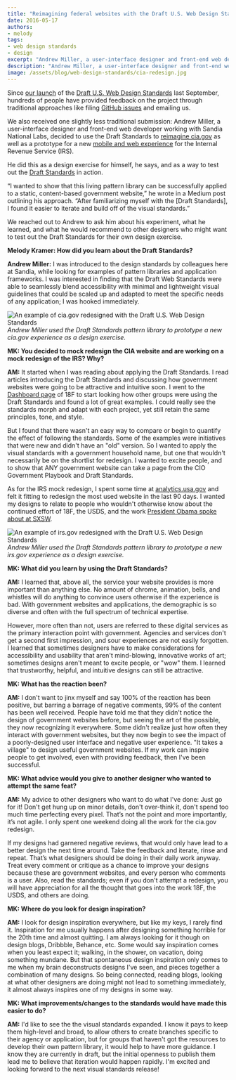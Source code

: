 ```yaml
---
title: "Reimagining federal websites with the Draft U.S. Web Design Standards"
date: 2016-05-17
authors:
- melody
tags:
- web design standards
- design
excerpt: "Andrew Miller, a user-interface designer and front-end web developer working with Sandia National Labs, decided to use the Draft U.S. Web Design Standards to reimagine cia.gov as well as a prototype for a new mobile and web experience for the Internal Revenue Service (IRS)."
description: "Andrew Miller, a user-interface designer and front-end web developer working with Sandia National Labs, decided to use the Draft U.S. Web Design Standards to reimagine cia.gov as well as a prototype for a new mobile and web experience for the Internal Revenue Service (IRS)."
image: /assets/blog/web-design-standards/cia-redesign.jpg
---
```


Since [our
launch](https://18f.gsa.gov/2015/09/28/web-design-standards/) of the
[Draft U.S. Web Design
Standards](https://playbook.cio.gov/designstandards/) last September,
hundreds of people have provided feedback on the project through
traditional approaches like filing [GitHub
issues](https://github.com/18F/web-design-standards/issues) and
emailing us.

We also received one slightly less traditional submission: Andrew
Miller, a user-interface designer and
front-end web developer working with Sandia National Labs, decided to
use the Draft Standards to [reimagine
cia.gov](https://medium.com/organizer-sandbox/let-s-redesign-the-u-s-government-cia-gov-efe2070c8146#.7x1cex4k0)
as well as a prototype for a new [mobile and web
experience](https://medium.com/@iamandrewmiller/where-s-my-tax-refund-redesigning-irs-gov-53fd2dccb3fc#.1nq2jvy47)
for the Internal Revenue Service (IRS).

He did this as a design exercise for himself, he says, and as a way to
test out the [Draft
Standards](https://playbook.cio.gov/designstandards/) in action.

“I wanted to show that this living pattern library can be successfully
applied to a static, content-based government website,” he wrote in a
Medium post outlining his approach. “After familiarizing myself with the
[Draft Standards], I found it easier to iterate and build off of the
visual standards.”

We reached out to Andrew to ask him about his experiment, what he
learned, and what he would recommend to other designers who might want
to test out the Draft Standards for their own design exercise.

**Melody Kramer: How did you learn about the Draft Standards?**

**Andrew Miller:** I was introduced to the design standards by colleagues
here at Sandia, while looking for examples of pattern libraries and
application frameworks. I was interested in finding that the Draft Web
Standards were able to seamlessly blend accessibility with minimal and
lightweight visual guidelines that could be scaled up and adapted to
meet the specific needs of any application; I was hooked immediately.

![An example of cia.gov redesigned with the Draft U.S. Web Design Standards]({{site.baseurl}}/assets/blog/web-design-standards/cia-redesign.jpg)
*Andrew Miller used the Draft Standards pattern library to
prototype a new cia.gov experience as a design exercise.*

**MK: You decided to mock redesign the CIA website and are working on a mock redesign of the IRS? Why?**

**AM:** It started when I was reading about applying the Draft Standards. I
read articles introducing the Draft Standards and discussing how
government websites were going to be attractive and intuitive soon. I
went to the [Dashboard page](https://18f.gsa.gov/dashboard/) of 18F to
start looking how other groups were using the Draft Standards and found
a lot of great examples. I could really see the standards morph and
adapt with each project, yet still retain the same principles, tone, and
style.

But I found that there wasn't an easy way to compare or begin to
quantify the effect of following the standards. Some of the examples
were initiatives that were new and didn't have an "old" version. So I
wanted to apply the visual standards with a government household name,
but one that wouldn't necessarily be on the shortlist for redesign. I
wanted to excite people, and to show that ANY government website can
take a page from the CIO Government Playbook and Draft Standards.

As for the IRS mock redesign, I spent some time at
[analytics.usa.gov](http://analytics.usa.gov/) and felt it fitting to
redesign the most used website in the last 90 days. I wanted my designs
to relate to people who wouldn't otherwise know about the continued
effort of 18F, the USDS, and the work [President Obama spoke about at
SXSW](https://www.youtube.com/watch?v=wfsIZioIpdI).

![An example of irs.gov redesigned with the Draft U.S. Web Design Standards]({{site.baseurl}}/assets/blog/web-design-standards/irs-redesign.jpg)
*Andrew Miller used the Draft Standards pattern library to
prototype a new irs.gov experience as a design exercise.*

**MK: What did you learn by using the Draft Standards?**

**AM:** I learned that, above all, the service your website provides is more
important than anything else. No amount of chrome, animation, bells, and
whistles will do anything to convince users otherwise if the experience
is bad. With government websites and applications, the demographic is so
diverse and often with the full spectrum of technical expertise.

However, more often than not, users are referred to these digital
services as the primary interaction point with government. Agencies and
services don't get a second first impression, and sour experiences are
not easily forgotten. I learned that sometimes designers have to make
considerations for accessibility and usability that aren't mind-blowing,
innovative works of art; sometimes designs aren't meant to excite
people, or "wow" them. I learned that trustworthy, helpful, and
intuitive designs can still be attractive.

**MK: What has the reaction been?**

**AM:** I don't want to jinx myself and say 100% of the reaction has been
positive, but barring a barrage of negative comments, 99% of the content
has been well received. People have told me that they didn't notice the
design of government websites before, but seeing the art of the
possible, they now recognizing it everywhere. Some didn't realize just
how often they interact with government websites, but they now begin to
see the impact of a poorly-designed user interface and negative user
experience. "It takes a village" to design useful government websites.
If my work can inspire people to get involved, even with providing
feedback, then I've been successful.

**MK: What advice would you give to another designer who wanted to attempt the same feat?**

**AM:** My advice to other designers who want to do what I've done: Just go
for it! Don't get hung up on minor details, don't over-think it, don't
spend too much time perfecting every pixel. That’s not the point and
more importantly, it’s not agile. I only spent one weekend doing all the
work for the cia.gov redesign.

If my designs had garnered negative reviews, that would only have lead
to a better design the next time around. Take the feedback and iterate,
rinse and repeat. That’s what designers should be doing in their daily
work anyway. Treat every comment or critique as a chance to improve your
designs because these are government websites, and every person who
comments is a user. Also, read the standards; even if you don't attempt
a redesign, you will have appreciation for all the thought that goes
into the work 18F, the USDS, and others are doing.

**MK: Where do you look for design inspiration?**

**AM:** I look for design inspiration everywhere, but like my keys, I rarely
find it. Inspiration for me usually happens after designing something
horrible for the 20th time and almost quitting. I am always looking for
it though on design blogs, Dribbble, Behance, etc. Some would say
inspiration comes when you least expect it; walking, in the shower, on
vacation, doing something mundane. But that spontaneous design
inspiration only comes to me when my brain deconstructs designs I've
seen, and pieces together a combination of many designs. So being
connected, reading blogs, looking at what other designers are doing
might not lead to something immediately, it almost always inspires one
of my designs in some way.

**MK: What improvements/changes to the standards would have made this easier to do?**

**AM:** I'd like to see the the visual standards expanded. I know it pays to
keep them high-level and broad, to allow others to create branches
specific to their agency or application, but for groups that haven't got
the resources to develop their own pattern library, it would help to
have more guidance. I know they are currently in draft, but the initial
openness to publish them lead me to believe that iteration would happen
rapidly. I'm excited and looking forward to the next visual standards
release!
